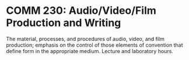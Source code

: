 # COMM 230: Audio/Video/Film Production and Writing

The material, processes, and procedures of audio, video, and film production; emphasis on the control of those elements of convention that define form in the appropriate medium. Lecture and laboratory hours.
